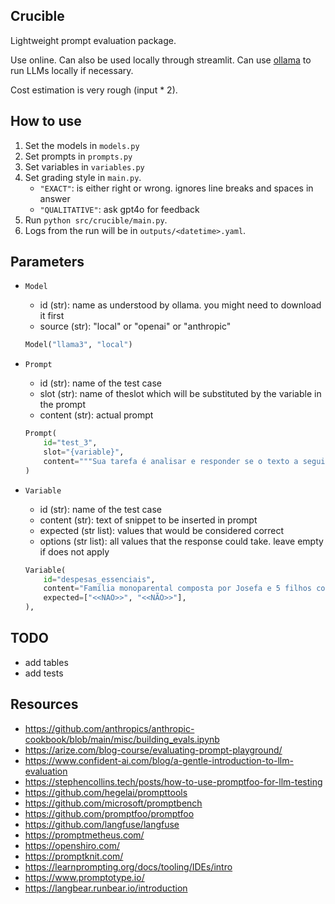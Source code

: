 ## Crucible

Lightweight prompt evaluation package.

Use online. Can also be used locally through streamlit. Can use [ollama](https://github.com/ollama/ollama-python) to run LLMs locally if necessary.

Cost estimation is very rough (input \* 2).

## How to use

1.  Set the models in `models.py`
1.  Set prompts in `prompts.py`
1.  Set variables in `variables.py`
1.  Set grading style in `main.py`.
    -   `"EXACT"`: is either right or wrong. ignores line breaks and spaces in answer
    -   `"QUALITATIVE"`: ask gpt4o for feedback
1.  Run `python src/crucible/main.py`.
1.  Logs from the run will be in `outputs/<datetime>.yaml`.

## Parameters

-   `Model`

    -   id (str): name as understood by ollama. you might need to download it first
    -   source (str): "local" or "openai" or "anthropic"

    ```python
    Model("llama3", "local")
    ```

-   `Prompt`

    -   id (str): name of the test case
    -   slot (str): name of theslot which will be substituted by the variable in the prompt
    -   content (str): actual prompt

    ```python
    Prompt(
        id="test_3",
        slot="{variable}",
        content="""Sua tarefa é analisar e responder se o texto a seguir menciona a necessidade de comprar remédios ou itens de saúde. Aqui está o texto:\n\n###\n\n{variable}\n\n###\n\n\nPrimeiro, analise cuidadosamente o texto em um rascunho. Depois, responda: a solicitação citada menciona a necessidade de comprar remédios ou itens de saúde? Responda "<<SIM>>" ou "<<NÃO>>".""",
    )
    ```

-   `Variable`

    -   id (str): name of the test case
    -   content (str): text of snippet to be inserted in prompt
    -   expected (str list): values that would be considered correct
    -   options (str list): all values that the response could take. leave empty if does not apply

    ```python
    Variable(
        id="despesas_essenciais",
        content="Família monoparental composta por Josefa e 5 filhos com idades entre 1 e 17 anos. Contam apenas com a renda de coleta de material reciclável e relatam dificuldade para manter as despesas essenciais. Solicita-se, portanto, o auxílio vulnerabilidade.",
        expected=["<<NAO>>", "<<NÃO>>"],
    ),
    ```

## TODO

-   add tables
-   add tests

## Resources

-   https://github.com/anthropics/anthropic-cookbook/blob/main/misc/building_evals.ipynb
-   https://arize.com/blog-course/evaluating-prompt-playground/
-   https://www.confident-ai.com/blog/a-gentle-introduction-to-llm-evaluation
-   https://stephencollins.tech/posts/how-to-use-promptfoo-for-llm-testing
-   https://github.com/hegelai/prompttools
-   https://github.com/microsoft/promptbench
-   https://github.com/promptfoo/promptfoo
-   https://github.com/langfuse/langfuse
-   https://promptmetheus.com/
-   https://openshiro.com/
-   https://promptknit.com/
-   https://learnprompting.org/docs/tooling/IDEs/intro
-   https://www.promptotype.io/
-   https://langbear.runbear.io/introduction
